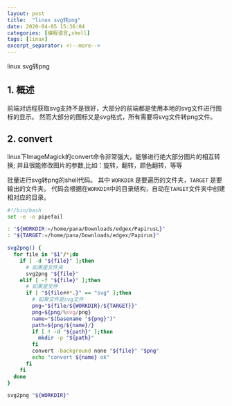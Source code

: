 ```yaml
---
layout: post
title:  "linux svg转png"
date: 2020-04-05 15:36:04
categories: [编程语言,shell]
tags: [linux]
excerpt_separator: <!--more-->
---
```

linux svg转png
<!--more-->

## 1. 概述
前端对远程获取svg支持不是很好，大部分的前端都是使用本地的svg文件进行图标的显示。
然而大部分的图标又是svg格式，所有需要将svg文件转png文件。

## 2. convert
linux下ImageMagick的convert命令非常强大，能够进行绝大部分图片的相互转换;
并且很能修改图片的参数,比如：旋转，翻转，颜色翻转，等等

批量进行svg转png的shell代码。
其中 `WORKDIR` 是要遍历的文件夹，`TARGET` 是要输出的文件夹。
代码会根据在`WORKDIR`中的目录结构，自动在`TARGET`文件夹中创建相对应的目录。
```bash
#!/bin/bash
set -e -o pipefail

: "${WORKDIR:=/home/pana/Downloads/edgex/PapirusL}"
: "${TARGET:=/home/pana/Downloads/edgex/Papirus}"

svg2png() {
  for file in "$1"/*;do
    if [ -d "${file}" ];then
      # 如果是文件夹
      svg2png "${file}"
    elif [ -f "${file}" ];then
      # 如果是文件
      if [ "${file##*.}" == "svg" ];then
        # 如果文件是svg文件
        png="${file/${WORKDIR}/${TARGET}}"
        png=${png/%svg/png}
        name="$(basename "${png}")"
        path=${png/${name}/}
        if [ ! -d "${path}" ];then
          mkdir -p "${path}"
        fi
        convert -background none "${file}" "$png"
        echo "convert ${name} ok"
      fi
    fi
  done
}

svg2png "${WORKDIR}"
```